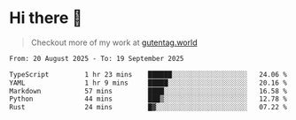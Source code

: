# Hi there 👋

> Checkout more of my work at [gutentag.world](https://www.gutentag.world)

<!--
**samgutentag/samgutentag** is a ✨ _special_ ✨ repository because its `README.md` (this file) appears on your GitHub profile.

Here are some ideas to get you started:

- 🔭 I’m currently working on ...
- 🌱 I’m currently learning ...
- 👯 I’m looking to collaborate on ...
- 🤔 I’m looking for help with ...
- 💬 Ask me about ...
- 📫 How to reach me: ...
- 😄 Pronouns: ...
- ⚡ Fun fact: ...
-->

<!-- https://github.com/marketplace/actions/profile-readme-development-stats -->
<!--START_SECTION:waka-->

```txt
From: 20 August 2025 - To: 19 September 2025

TypeScript         1 hr 23 mins    ██████░░░░░░░░░░░░░░░░░░░   24.06 %
YAML               1 hr 9 mins     █████░░░░░░░░░░░░░░░░░░░░   20.16 %
Markdown           57 mins         ████░░░░░░░░░░░░░░░░░░░░░   16.58 %
Python             44 mins         ███▒░░░░░░░░░░░░░░░░░░░░░   12.78 %
Rust               24 mins         █▓░░░░░░░░░░░░░░░░░░░░░░░   07.22 %
```

<!--END_SECTION:waka-->
